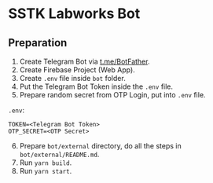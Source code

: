 # SSTK Labworks Bot

## Preparation

1. Create Telegram Bot via [t.me/BotFather](t.me/BotFather).
2. Create Firebase Project (Web App).
3. Create `.env` file inside `bot` folder.
4. Put the Telegram Bot Token inside the `.env` file.
5. Prepare random secret from OTP Login, put into `.env` file.

`.env`:
```
TOKEN=<Telegram Bot Token>
OTP_SECRET=<OTP Secret>
```

6. Prepare `bot/external` directory, do all the steps in `bot/external/README.md`.
7. Run `yarn build`.
8. Run `yarn start`.